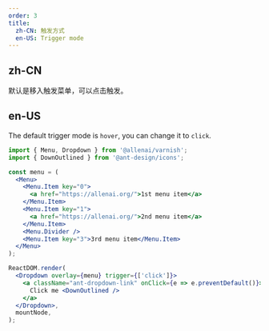 ```yaml
---
order: 3
title:
  zh-CN: 触发方式
  en-US: Trigger mode
---
```


## zh-CN

默认是移入触发菜单，可以点击触发。

## en-US

The default trigger mode is `hover`, you can change it to `click`.

```jsx
import { Menu, Dropdown } from '@allenai/varnish';
import { DownOutlined } from '@ant-design/icons';

const menu = (
  <Menu>
    <Menu.Item key="0">
      <a href="https://allenai.org/">1st menu item</a>
    </Menu.Item>
    <Menu.Item key="1">
      <a href="https://allenai.org/">2nd menu item</a>
    </Menu.Item>
    <Menu.Divider />
    <Menu.Item key="3">3rd menu item</Menu.Item>
  </Menu>
);

ReactDOM.render(
  <Dropdown overlay={menu} trigger={['click']}>
    <a className="ant-dropdown-link" onClick={e => e.preventDefault()}>
      Click me <DownOutlined />
    </a>
  </Dropdown>,
  mountNode,
);
```
